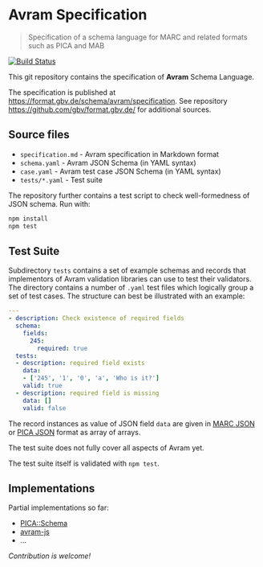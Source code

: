 # Avram Specification

> Specification of a schema language for MARC and related formats such as PICA and MAB

[![Build Status](https://travis-ci.org/gbv/avram.svg?branch=master)](https://travis-ci.org/gbv/avram)

This git repository contains the specification of **Avram** Schema Language.

The specification is published at <https://format.gbv.de/schema/avram/specification>. See repository <https://github.com/gbv/format.gbv.de/> for additional sources.

## Source files

* `specification.md` - Avram specification in Markdown format
* `schema.yaml` - Avram JSON Schema (in YAML syntax)
* `case.yaml` - Avram test case JSON Schema (in YAML syntax)
* `tests/*.yaml` - Test suite

The repository further contains a test script to check well-formedness of JSON schema. Run with:

~~~bash
npm install
npm test
~~~ 

## Test Suite

Subdirectory `tests` contains a set of example schemas and records that
implementors of Avram validation libraries can use to test their validators.
The directory contains a number of `.yaml` test files which logically group a
set of test cases. The structure can best be illustrated with an example: 

~~~yaml
---
- description: Check existence of required fields
  schema:
    fields:
      245:
        required: true
  tests:
  - description: required field exists
    data:
    - ['245', '1', '0', 'a', 'Who is it?']
    valid: true
  - description: required field is missing
    data: []
    valid: false
~~~

The record instances as value of JSON field `data` are given in [MARC JSON]
or [PICA JSON] format as array of arrays.

[MARC JSON]: http://format.gbv.de/marc/json
[PICA JSON]: http://format.gbv.de/pica/json

The test suite does not fully cover all aspects of Avram yet.

The test suite itself is validated with `npm test`.

## Implementations

Partial implementations so far:

* [PICA::Schema](https://metacpan.org/pod/PICA::Schema)
* [avram-js](https://github.com/gbv/avram-js) 
* ...

*Contribution is welcome!*
